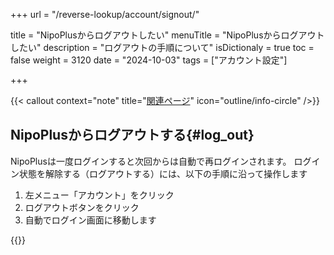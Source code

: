+++
url = "/reverse-lookup/account/signout/"

title = "NipoPlusからログアウトしたい"
menuTitle = "NipoPlusからログアウトしたい"
description = "ログアウトの手順について"
isDictionaly = true
toc = false
weight = 3120
date = "2024-10-03"
tags = ["アカウント設定"]

+++

{{< callout context="note" title="[関連ページ](/docs/manual/account/signin/#signout)" icon="outline/info-circle" />}}

## NipoPlusからログアウトする{#log_out}

NipoPlusは一度ログインすると次回からは自動で再ログインされます。
ログイン状態を解除する（ログアウトする）には、以下の手順に沿って操作します

1. 左メニュー「アカウント」をクリック
2. ログアウトボタンをクリック
3. 自動でログイン画面に移動します

{{<iTablet filename="img/signout" msg="図書館など公共PCでログインしたときはログアウトを忘れずにね" alice="shield">}}
